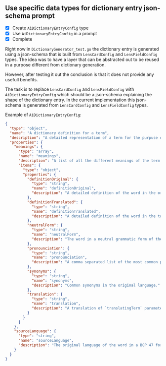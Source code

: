 ## Use specific data types for dictionary entry json-schema prompt

- [x] Create `AiDictionaryEntryConfig` type
- [x] Use `AiDictionaryEntryConfig` in a prompt
- [x] Complete

Right now in `DictionaryGenerator_test.go` the dictionary entry is generated using a json-schema that is built from `LensCardConfig` and `LensFieldConfig` types. The idea was to have a layer that can be abstracted out to be reused in a purpose different from dictionary generation.

However, after testing it out the conclusion is that it does not provide any usefull benefits.

The task is to replace `LensCardConfig` and `LensFieldConfig` with `AiDictionaryEntryConfig` which should be a json-schema explaining the shape of the dictionary entry. In the current implementation this json-schema is generated from `LensCardConfig` and `LensFieldConfig` types.

Example of `AiDictionaryEntryConfig`:

```json
{
  "type": "object",
  "name": "A dictionary definition for a term",
  "description": "A detailed representation of a term for the purpuse of learning the language.",
  "properties": {
    "meanings": {
      "type": "array",
      "name": "meanings",
      "description": "A list of all the different meanings of the term. Each separate meaning can have a different pronunciation, grammatical form, part of speech, synonyms, and usage examples. The order of the meanings should be from most to least common usage. The logic of separation should be the closest to the most established dictionary logic. Include all the meanings of the term known, including the folkloric ones. The purpose is to generate a single source of truth for the term in the language. Known issues to avoid:  - Insufficient number of meanings despite the explicit request to include all known meanings.",
      "items": {
        "type": "object",
        "properties": {
          "definitionOriginal": {
            "type": "string",
            "name": "definitionOriginal",
            "description": "A detailed definition of the word in the original language ."
          },
          "definitionTranslated": {
            "type": "string",
            "name": "definitionTranslated",
            "description": "A detailed definition of the word in the target language."
          },
          "neutralForm": {
            "type": "string",
            "name": "neutralForm",
            "description": "The word in a neutral grammatic form of the original language."
          },
          "pronounciation": {
            "type": "string",
            "name": "pronounciation",
            "description": "A comma separated list of the most common pronunciations of the original word given in IPA format.The order should be from most to least common pronounciations."
          },
          "synonyms": {
            "type": "string",
            "name": "synonyms",
            "description": "Common synonyms in the original language."
          },
          "translation": {
            "type": "string",
            "name": "translation",
            "description": "A translation of `translatingTerm` parameter to the language defined by a `translationLanguage` parameter. Prefer specifying multiple words separated by comma, for a better understanding of a word from different angles."
          }
        }
      }
    },
    "sourceLanguage": {
      "type": "string",
      "name": "sourceLanguage",
      "description": "The original language of the word in a BCP 47 format. The value should be guessed based on the word itself and the `userLearningLanguages` parameter in case of ambiguity. Multiple values are possible, in that case they should be ordered by priority based on the best fit and the `userLearningLanguages` parameter."
    }
  }
}
```

